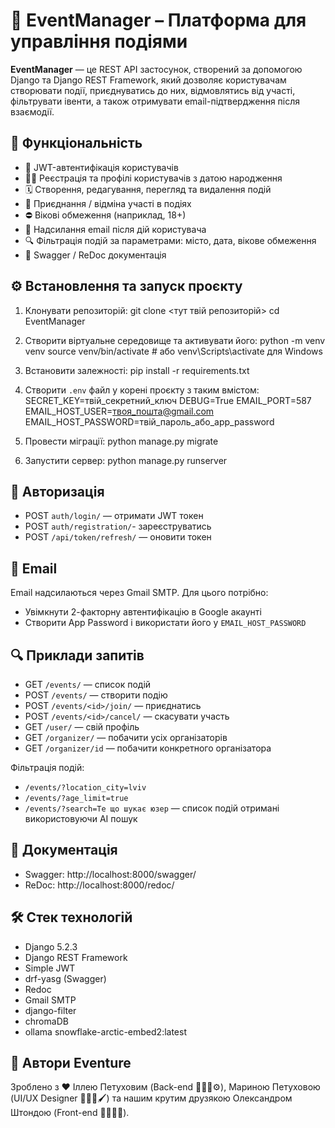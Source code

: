 # 📅 EventManager – Платформа для управління подіями

**EventManager** — це REST API застосунок, створений за допомогою Django та Django REST Framework, який дозволяє користувачам створювати події, приєднуватись до них, відмовлятись від участі, фільтрувати івенти, а також отримувати email-підтвердження після взаємодії.

## 🔧 Функціональність

- 🔐 JWT-автентифікація користувачів
- 🧑‍💼 Реєстрація та профілі користувачів з датою народження
- 🗓️ Створення, редагування, перегляд та видалення подій
- 🧍 Приєднання / відміна участі в подіях
- ⛔ Вікові обмеження (наприклад, 18+)
- 📨 Надсилання email після дій користувача
- 🔍 Фільтрація подій за параметрами: місто, дата, вікове обмеження
- 📑 Swagger / ReDoc документація

## ⚙️ Встановлення та запуск проєкту

1. Клонувати репозиторій:
   git clone <тут твій репозиторій>
   cd EventManager

2. Створити віртуальне середовище та активувати його:
   python -m venv venv
   source venv/bin/activate  # або venv\Scripts\activate для Windows

3. Встановити залежності:
   pip install -r requirements.txt

4. Створити `.env` файл у корені проєкту з таким вмістом:
   SECRET_KEY=твій_секретний_ключ
   DEBUG=True
   EMAIL_PORT=587
   EMAIL_HOST_USER=твоя_пошта@gmail.com
   EMAIL_HOST_PASSWORD=твій_пароль_або_app_password

5. Провести міграції:
   python manage.py migrate

6. Запустити сервер:
   python manage.py runserver

## 🔐 Авторизація

- POST `auth/login/` — отримати JWT токен
- POST `auth/registration/`- зареєструватись
- POST `/api/token/refresh/` — оновити токен

## 📨 Email

Email надсилаються через Gmail SMTP. Для цього потрібно:
- Увімкнути 2-факторну автентифікацію в Google акаунті
- Створити App Password і використати його у `EMAIL_HOST_PASSWORD`

## 🔍 Приклади запитів

- GET `/events/` — список подій
- POST `/events/` — створити подію
- POST `/events/<id>/join/` — приєднатись
- POST `/events/<id>/cancel/` — скасувати участь
- GET `/user/` — свій профіль
- GET `/organizer/` — побачити усіх організаторів
- GET `/organizer/id` — побачити конкретного організатора

Фільтрація подій:
- `/events/?location_city=lviv`
- `/events/?age_limit=true`
- `/events/?search=Те що шукає юзер` — список подій отримані використовуючи AI пошук

## 📘 Документація

- Swagger: http://localhost:8000/swagger/
- ReDoc: http://localhost:8000/redoc/

## 🛠 Стек технологій

- Django 5.2.3
- Django REST Framework
- Simple JWT
- drf-yasg (Swagger)
- Redoc 
- Gmail SMTP
- django-filter
- chromaDB
- ollama snowflake-arctic-embed2:latest

## 📎 Автори Eventure 

Зроблено з ❤️ Іллею Петуховим (Back-end 👨🏻‍💻⚙️), Мариною Петуховою (UI/UX Designer 👩🏻‍🎨🖌️) та нашим крутим друзякою Олександром Штондою (Front-end 👨🏻‍💻🎨).
